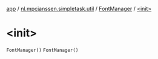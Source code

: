 [app](../../index.md) / [nl.mpcjanssen.simpletask.util](../index.md) / [FontManager](index.md) / [&lt;init&gt;](.)

# &lt;init&gt;

`FontManager()`
`FontManager()`